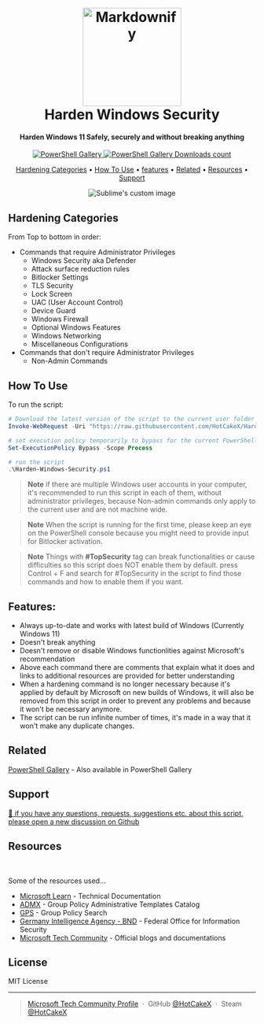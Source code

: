 
<h1 align="center">
  <br>
  <a href="https://github.com/HotCakeX"><img src="https://avatars.akamai.steamstatic.com/48612a0ea22fed72aea709509281d0b4e4a4e227_full.jpg" alt="Markdownify" width="200"></a>
  <br>
  Harden Windows Security
  <br>
</h1>

<h4 align="center">Harden Windows 11 Safely, securely and without breaking anything</h4>

<p align="center">
	
	
  <a href="https://www.powershellgallery.com/packages/Harden-Windows-Security/">
    <img src="https://img.shields.io/powershellgallery/v/Harden-Windows-Security?style=for-the-badge"
         alt="PowerShell Gallery">
  </a>
	
	
  <a href="https://www.powershellgallery.com/packages/Harden-Windows-Security/">
    <img src="https://img.shields.io/powershellgallery/dt/Harden-Windows-Security?style=for-the-badge"
         alt="PowerShell Gallery Downloads count">
  </a>
 
</p>

<p align="center">
  <a href="#Hardening-Categories">Hardening Categories</a> •
  <a href="#how-to-use">How To Use</a> •
  <a href="#features">features</a> •
  <a href="#related">Related</a> •
  <a href="#resources">Resources</a> •
  <a href="#Support">Support</a>

</p>

<p align="center">
  <img src="https://media0.giphy.com/media/xTiTnxpQ3ghPiB2Hp6/giphy.gif?cid=ecf05e4753sksatv85kypy30bjuf9yb9dsc7uwz547zek4xn&rid=giphy.gif&ct=g" alt="Sublime's custom image"/>
</p>


## Hardening Categories

From Top to bottom in order:

* Commands that require Administrator Privileges
  - Windows Security aka Defender
  - Attack surface reduction rules
  - Bitlocker Settings 
  - TLS Security
  - Lock Screen
  - UAC (User Account Control)
  - Device Guard
  - Windows Firewall
  - Optional Windows Features
  - Windows Networking
  - Miscellaneous Configurations  
* Commands that don't require Administrator Privileges
  - Non-Admin Commands



## How To Use

To run the script:

```PowerShell
# Download the latest version of the script to the current user folder
Invoke-WebRequest -Uri "https://raw.githubusercontent.com/HotCakeX/Harden-Windows-Security/main/Harden-Windows-Security.ps1" -OutFile "Harden-Windows-Security.ps1"

# set execution policy temporarily to bypass for the current PowerShell session only
Set-ExecutionPolicy Bypass -Scope Process

# run the script
.\Harden-Windows-Security.ps1


```

> **Note**
> if there are multiple Windows user accounts in your computer, it's recommended to run this script in each of them, without administrator privileges, because Non-admin commands only apply to the current user and are not machine wide.

> **Note**
> When the script is running for the first time, please keep an eye on the PowerShell console because you might need to provide input for Bitlocker activation. 


> **Note**
> Things with **#TopSecurity** tag can break functionalities or cause difficulties so this script does NOT enable them by default. press Control + F and search for #TopSecurity in the script to find those commands and how to enable them if you want. 


## Features:

- Always up-to-date and works with latest build of Windows (Currently Windows 11)
- Doesn't break anything
- Doesn't remove or disable Windows functionlities against Microsoft's recommendation
- Above each command there are comments that explain what it does and links to additional resources are provided for better understanding
- When a hardening command is no longer necessary because it's applied by default by Microsoft on new builds of Windows, it will also be removed from this script in order to prevent any problems and because it won't be necessary anymore.
- The script can be run infinite number of times, it's made in a way that it won't make any duplicate changes.



## Related

[PowerShell Gallery](https://www.powershellgallery.com/packages/Harden-Windows-Security/) - Also available in PowerShell Gallery


## Support

<a href="https://github.com/HotCakeX/Harden-Windows-Security/discussions">
🎯 if you have any questions, requests, suggestions etc. about this script, please open a new discussion on Github
</a>

<br />



## Resources
<br />

Some of the resources used...

- [Microsoft Learn](https://learn.microsoft.com/en-us/) - Technical Documentation
- [ADMX](https://admx.help/) - Group Policy Administrative Templates Catalog
- [GPS](https://gpsearch.azurewebsites.net/) - Group Policy Search
- [Germany Intelligence Agency - BND](https://www.bsi.bund.de/EN/Service-Navi/Publikationen/publikationen_node.html) - Federal Office for Information Security
- [Microsoft Tech Community](https://techcommunity.microsoft.com/) - Official blogs and documentations


## License

MIT License

---

> [Microsoft Tech Community Profile](https://techcommunity.microsoft.com/t5/user/viewprofilepage/user-id/310193) &nbsp;&middot;&nbsp;
> GitHub [@HotCakeX](https://github.com/HotCakeX) &nbsp;&middot;&nbsp;
> Steam [@HotCakeX](https://steamcommunity.com/id/HotCakeX)


